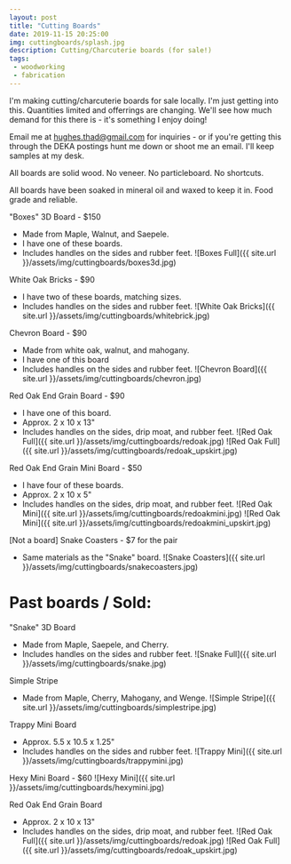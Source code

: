 ```yaml
---
layout: post
title: "Cutting Boards"
date: 2019-11-15 20:25:00
img: cuttingboards/splash.jpg
description: Cutting/Charcuterie boards (for sale!)
tags:
 - woodworking
 - fabrication
---
```


I'm making cutting/charcuterie boards for sale locally. I'm just getting into this. Quantities limited and offerrings are changing. We'll see how much demand for this there is - it's something I enjoy doing!

Email me at hughes.thad@gmail.com for inquiries - or if you're getting this through the DEKA postings hunt me down or shoot me an email. I'll keep samples at my desk.

All boards are solid wood. No veneer. No particleboard. No shortcuts.

All boards have been soaked in mineral oil and waxed to keep it in. Food grade and reliable.

"Boxes" 3D Board - $150
- Made from Maple, Walnut, and Saepele.
- I have one of these boards.
- Includes handles on the sides and rubber feet.
![Boxes Full]({{ site.url }}/assets/img/cuttingboards/boxes3d.jpg)

White Oak Bricks - $90
- I have two of these boards, matching sizes.
- Includes handles on the sides and rubber feet.
![White Oak Bricks]({{ site.url }}/assets/img/cuttingboards/whitebrick.jpg)

Chevron Board - $90
- Made from white oak, walnut, and mahogany.
- I have one of this board
- Includes handles on the sides and rubber feet.
![Chevron Board]({{ site.url }}/assets/img/cuttingboards/chevron.jpg)

Red Oak End Grain Board - $90
- I have one of this board.
- Approx. 2 x 10 x 13"
- Includes handles on the sides, drip moat, and rubber feet.
![Red Oak Full]({{ site.url }}/assets/img/cuttingboards/redoak.jpg)
![Red Oak Full]({{ site.url }}/assets/img/cuttingboards/redoak_upskirt.jpg)

Red Oak End Grain Mini Board - $50
- I have four of these boards.
- Approx. 2 x 10 x 5"
- Includes handles on the sides, drip moat, and rubber feet.
![Red Oak Mini]({{ site.url }}/assets/img/cuttingboards/redoakmini.jpg)
![Red Oak Mini]({{ site.url }}/assets/img/cuttingboards/redoakmini_upskirt.jpg)

[Not a board] Snake Coasters - $7 for the pair
- Same materials as the "Snake" board.
![Snake Coasters]({{ site.url }}/assets/img/cuttingboards/snakecoasters.jpg)

# Past boards / Sold:

"Snake" 3D Board
- Made from Maple, Saepele, and Cherry.
- Includes handles on the sides and rubber feet.
![Snake Full]({{ site.url }}/assets/img/cuttingboards/snake.jpg)

Simple Stripe
- Made from Maple, Cherry, Mahogany, and Wenge.
![Simple Stripe]({{ site.url }}/assets/img/cuttingboards/simplestripe.jpg)

Trappy Mini Board
- Approx. 5.5 x 10.5 x 1.25"
- Includes handles on the sides and rubber feet.
![Trappy Mini]({{ site.url }}/assets/img/cuttingboards/trappymini.jpg)

Hexy Mini Board - $60
![Hexy Mini]({{ site.url }}/assets/img/cuttingboards/hexymini.jpg)

Red Oak End Grain Board
- Approx. 2 x 10 x 13"
- Includes handles on the sides, drip moat, and rubber feet.
![Red Oak Full]({{ site.url }}/assets/img/cuttingboards/redoak.jpg)
![Red Oak Full]({{ site.url }}/assets/img/cuttingboards/redoak_upskirt.jpg)

